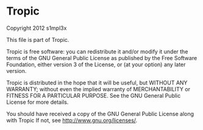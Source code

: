 Tropic
======

Copyright 2012 s1mpl3x

This file is part of Tropic.

Tropic is free software: you can redistribute it and/or modify
it under the terms of the GNU General Public License as published by
the Free Software Foundation, either version 3 of the License, or
(at your option) any later version.

Tropic is distributed in the hope that it will be useful,
but WITHOUT ANY WARRANTY; without even the implied warranty of
MERCHANTABILITY or FITNESS FOR A PARTICULAR PURPOSE. See the
GNU General Public License for more details.

You should have received a copy of the GNU General Public License
along with Tropic If not, see <http://www.gnu.org/licenses/>.